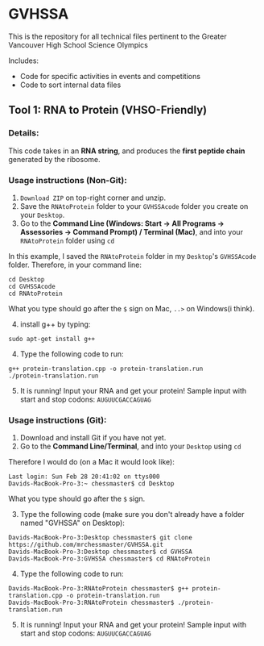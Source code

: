 # GVHSSA
This is the repository for all technical files pertinent to the Greater Vancouver High School Science Olympics

Includes:
* Code for specific activities in events and competitions
* Code to sort internal data files

## Tool 1: RNA to Protein (VHSO-Friendly)

### Details:
This code takes in an **RNA string**, and produces the **first peptide chain** generated by the ribosome. 

### Usage instructions (Non-Git):
1. `Download ZIP` on top-right corner and unzip.
2. Save the `RNAtoProtein` folder to your `GVHSSAcode` folder you create on your `Desktop`.
3. Go to the **Command Line (Windows: Start -> All Programs -> Assessories -> Command Prompt) / Terminal (Mac)**, and into your `RNAtoProtein` folder using `cd`

In this example, I saved the `RNAtoProtein` folder in my `Desktop`'s `GVHSSAcode` folder.
Therefore, in your command line:
```
cd Desktop
cd GVHSSAcode
cd RNAtoProtein
```
What you type should go after the `$` sign on Mac, `..>` on Windows(i think).

4. install g++ by typing:
```
sudo apt-get install g++
```

4. Type the following code to run:
```
g++ protein-translation.cpp -o protein-translation.run
./protein-translation.run
```

5. It is running! Input your RNA and get your protein! Sample input with start and stop codons:
  `AUGUUCGACCAGUAG`



### Usage instructions (Git):
1. Download and install Git if you have not yet.
2. Go to the **Command Line/Terminal**, and into your `Desktop` using `cd`

Therefore I would do (on a Mac it would look like):
```
Last login: Sun Feb 28 20:41:02 on ttys000
Davids-MacBook-Pro-3:~ chessmaster$ cd Desktop
```
What you type should go after the `$` sign.

3. Type the following code (make sure you don't already have a folder named "GVHSSA" on Desktop):
```
Davids-MacBook-Pro-3:Desktop chessmaster$ git clone https://github.com/mrchessmaster/GVHSSA.git
Davids-MacBook-Pro-3:Desktop chessmaster$ cd GVHSSA
Davids-MacBook-Pro-3:GVHSSA chessmaster$ cd RNAtoProtein
```

4. Type the following code to run:
```
Davids-MacBook-Pro-3:RNAtoProtein chessmaster$ g++ protein-translation.cpp -o protein-translation.run
Davids-MacBook-Pro-3:RNAtoProtein chessmaster$ ./protein-translation.run
```

5. It is running! Input your RNA and get your protein! Sample input with start and stop codons:
  `AUGUUCGACCAGUAG`

